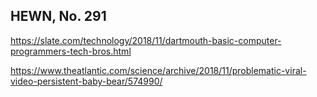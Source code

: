## HEWN, No. 291

https://slate.com/technology/2018/11/dartmouth-basic-computer-programmers-tech-bros.html

https://www.theatlantic.com/science/archive/2018/11/problematic-viral-video-persistent-baby-bear/574990/
